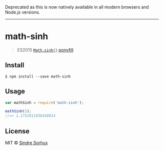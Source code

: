 Deprecated as this is now natively available in all modern browsers and Node.js versions.

---

# math-sinh

> ES2015 [`Math.sinh()`](https://developer.mozilla.org/en-US/docs/Web/JavaScript/Reference/Global_Objects/Math/sinh) [ponyfill](https://ponyfill.com)


## Install

```
$ npm install --save math-sinh
```


## Usage

```js
var mathSinh = require('math-sinh');

mathSinh(1);
//=> 1.1752011936438014
```


## License

MIT © [Sindre Sorhus](http://sindresorhus.com)
